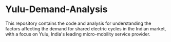 # Yulu-Demand-Analysis
This repository contains the code and analysis for understanding the factors affecting the demand for shared electric cycles in the Indian market, with a focus on Yulu, India's leading micro-mobility service provider.
